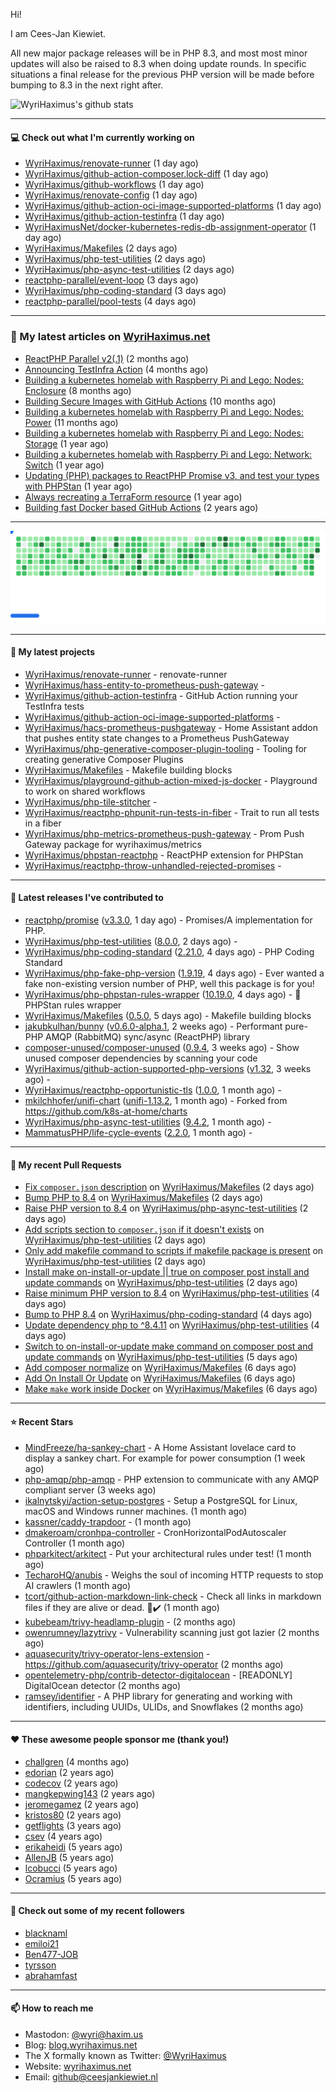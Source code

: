 Hi!

I am Cees-Jan Kiewiet.

All new major package releases will be in PHP 8.3, and most most minor updates will also be raised to 8.3 when doing update rounds. In specific situations a final release for the previous PHP version will be made before bumping to 8.3 in the next right after.

![WyriHaximus's github stats](https://github-readme-stats.vercel.app/api?username=WyriHaximus&show_icons=true)

---

#### 💻 Check out what I'm currently working on

- [WyriHaximus/renovate-runner](https://github.com/WyriHaximus/renovate-runner) (1 day ago)
- [WyriHaximus/github-action-composer.lock-diff](https://github.com/WyriHaximus/github-action-composer.lock-diff) (1 day ago)
- [WyriHaximus/github-workflows](https://github.com/WyriHaximus/github-workflows) (1 day ago)
- [WyriHaximus/renovate-config](https://github.com/WyriHaximus/renovate-config) (1 day ago)
- [WyriHaximus/github-action-oci-image-supported-platforms](https://github.com/WyriHaximus/github-action-oci-image-supported-platforms) (1 day ago)
- [WyriHaximus/github-action-testinfra](https://github.com/WyriHaximus/github-action-testinfra) (1 day ago)
- [WyriHaximusNet/docker-kubernetes-redis-db-assignment-operator](https://github.com/WyriHaximusNet/docker-kubernetes-redis-db-assignment-operator) (1 day ago)
- [WyriHaximus/Makefiles](https://github.com/WyriHaximus/Makefiles) (2 days ago)
- [WyriHaximus/php-test-utilities](https://github.com/WyriHaximus/php-test-utilities) (2 days ago)
- [WyriHaximus/php-async-test-utilities](https://github.com/WyriHaximus/php-async-test-utilities) (2 days ago)
- [reactphp-parallel/event-loop](https://github.com/reactphp-parallel/event-loop) (3 days ago)
- [WyriHaximus/php-coding-standard](https://github.com/WyriHaximus/php-coding-standard) (3 days ago)
- [reactphp-parallel/pool-tests](https://github.com/reactphp-parallel/pool-tests) (4 days ago)

---

### 📜 My latest articles on [WyriHaximus.net](https://blog.wyrihaximus.net/)

- [ReactPHP Parallel v2(.1)](https://blog.wyrihaximus.net/2025/06/reactphp-parallel-v2-/) (2 months ago)
- [Announcing TestInfra Action](https://blog.wyrihaximus.net/2025/03/announcing-testinfra-action/) (4 months ago)
- [Building a kubernetes homelab with Raspberry Pi and Lego: Nodes: Enclosure](https://blog.wyrihaximus.net/2024/12/building-a-kubernetes-homelab-with-raspberry-pies-and-lego-nodes-enclosure/) (8 months ago)
- [Building Secure Images with GitHub Actions](https://blog.wyrihaximus.net/2024/10/building-secure-images-with-github-actions/) (10 months ago)
- [Building a kubernetes homelab with Raspberry Pi and Lego: Nodes: Power](https://blog.wyrihaximus.net/2024/09/building-a-kubernetes-homelab-with-raspberry-pies-and-lego-nodes-power/) (11 months ago)
- [Building a kubernetes homelab with Raspberry Pi and Lego: Nodes: Storage](https://blog.wyrihaximus.net/2024/08/building-a-kubernetes-homelab-with-raspberry-pies-and-lego-nodes-storage/) (1 year ago)
- [Building a kubernetes homelab with Raspberry Pi and Lego: Network: Switch](https://blog.wyrihaximus.net/2024/07/building-a-kubernetes-homelab-with-raspberry-pies-and-lego-network-switch/) (1 year ago)
- [Updating (PHP) packages to ReactPHP Promise v3, and test your types with PHPStan](https://blog.wyrihaximus.net/2024/06/updating-php-packages-to-reactphp-promise-v3--and-test-your-types-with-phpstan/) (1 year ago)
- [Always recreating a TerraForm resource](https://blog.wyrihaximus.net/2024/04/always-recreating-a-terraform-resource/) (1 year ago)
- [Building fast Docker based GitHub Actions](https://blog.wyrihaximus.net/2023/03/building-fast-docker-based-github-actions/) (2 years ago)

---

<picture>
  <source
    media="(prefers-color-scheme: dark)"
    srcset="images/breakout-dark.svg"
  />
  <source
    media="(prefers-color-scheme: light)"
    srcset="images/breakout-light.svg"
  />
  <img alt="Breakout Game" src="images/breakout-light.svg" />
</picture>

---

#### 🌱 My latest projects

- [WyriHaximus/renovate-runner](https://github.com/WyriHaximus/renovate-runner) - renovate-runner
- [WyriHaximus/hass-entity-to-prometheus-push-gateway](https://github.com/WyriHaximus/hass-entity-to-prometheus-push-gateway) - 
- [WyriHaximus/github-action-testinfra](https://github.com/WyriHaximus/github-action-testinfra) - GitHub Action running your TestInfra tests
- [WyriHaximus/github-action-oci-image-supported-platforms](https://github.com/WyriHaximus/github-action-oci-image-supported-platforms) - 
- [WyriHaximus/hacs-prometheus-pushgateway](https://github.com/WyriHaximus/hacs-prometheus-pushgateway) - Home Assistant addon that pushes entity state changes to a Prometheus PushGateway
- [WyriHaximus/php-generative-composer-plugin-tooling](https://github.com/WyriHaximus/php-generative-composer-plugin-tooling) - Tooling for creating generative Composer Plugins
- [WyriHaximus/Makefiles](https://github.com/WyriHaximus/Makefiles) - Makefile building blocks
- [WyriHaximus/playground-github-action-mixed-js-docker](https://github.com/WyriHaximus/playground-github-action-mixed-js-docker) - Playground to work on shared workflows
- [WyriHaximus/php-tile-stitcher](https://github.com/WyriHaximus/php-tile-stitcher) - 
- [WyriHaximus/reactphp-phpunit-run-tests-in-fiber](https://github.com/WyriHaximus/reactphp-phpunit-run-tests-in-fiber) - Trait to run all tests in a fiber
- [WyriHaximus/php-metrics-prometheus-push-gateway](https://github.com/WyriHaximus/php-metrics-prometheus-push-gateway) - Prom Push Gateway package for wyrihaximus/metrics
- [WyriHaximus/phpstan-reactphp](https://github.com/WyriHaximus/phpstan-reactphp) - ReactPHP extension for PHPStan
- [WyriHaximus/reactphp-throw-unhandled-rejected-promises](https://github.com/WyriHaximus/reactphp-throw-unhandled-rejected-promises) - 

---

#### 🔭 Latest releases I've contributed to

- [reactphp/promise](https://github.com/reactphp/promise) ([v3.3.0](https://github.com/reactphp/promise/releases/tag/v3.3.0), 1 day ago) - Promises/A implementation for PHP.
- [WyriHaximus/php-test-utilities](https://github.com/WyriHaximus/php-test-utilities) ([8.0.0](https://github.com/WyriHaximus/php-test-utilities/releases/tag/8.0.0), 2 days ago) - 
- [WyriHaximus/php-coding-standard](https://github.com/WyriHaximus/php-coding-standard) ([2.21.0](https://github.com/WyriHaximus/php-coding-standard/releases/tag/2.21.0), 4 days ago) - PHP Coding Standard
- [WyriHaximus/php-fake-php-version](https://github.com/WyriHaximus/php-fake-php-version) ([1.9.19](https://github.com/WyriHaximus/php-fake-php-version/releases/tag/1.9.19), 4 days ago) - Ever wanted a fake non-existing version number of PHP, well this package is for you!
- [WyriHaximus/php-phpstan-rules-wrapper](https://github.com/WyriHaximus/php-phpstan-rules-wrapper) ([10.19.0](https://github.com/WyriHaximus/php-phpstan-rules-wrapper/releases/tag/10.19.0), 4 days ago) - 🌯 PHPStan rules wrapper
- [WyriHaximus/Makefiles](https://github.com/WyriHaximus/Makefiles) ([0.5.0](https://github.com/WyriHaximus/Makefiles/releases/tag/0.5.0), 5 days ago) - Makefile building blocks
- [jakubkulhan/bunny](https://github.com/jakubkulhan/bunny) ([v0.6.0-alpha.1](https://github.com/jakubkulhan/bunny/releases/tag/v0.6.0-alpha.1), 2 weeks ago) - Performant pure-PHP AMQP (RabbitMQ) sync/async (ReactPHP) library
- [composer-unused/composer-unused](https://github.com/composer-unused/composer-unused) ([0.9.4](https://github.com/composer-unused/composer-unused/releases/tag/0.9.4), 3 weeks ago) - Show unused composer dependencies by scanning your code
- [WyriHaximus/github-action-supported-php-versions](https://github.com/WyriHaximus/github-action-supported-php-versions) ([v1.32](https://github.com/WyriHaximus/github-action-supported-php-versions/releases/tag/v1.32), 3 weeks ago) - 
- [WyriHaximus/reactphp-opportunistic-tls](https://github.com/WyriHaximus/reactphp-opportunistic-tls) ([1.0.0](https://github.com/WyriHaximus/reactphp-opportunistic-tls/releases/tag/1.0.0), 1 month ago) - 
- [mkilchhofer/unifi-chart](https://github.com/mkilchhofer/unifi-chart) ([unifi-1.13.2](https://github.com/mkilchhofer/unifi-chart/releases/tag/unifi-1.13.2), 1 month ago) - Forked from https://github.com/k8s-at-home/charts
- [WyriHaximus/php-async-test-utilities](https://github.com/WyriHaximus/php-async-test-utilities) ([9.4.2](https://github.com/WyriHaximus/php-async-test-utilities/releases/tag/9.4.2), 1 month ago) - 
- [MammatusPHP/life-cycle-events](https://github.com/MammatusPHP/life-cycle-events) ([2.2.0](https://github.com/MammatusPHP/life-cycle-events/releases/tag/2.2.0), 1 month ago) - 

---

#### 🔨 My recent Pull Requests

- [Fix `composer.json` description](https://github.com/WyriHaximus/Makefiles/pull/39) on [WyriHaximus/Makefiles](https://github.com/WyriHaximus/Makefiles) (2 days ago)
- [Bump PHP to 8.4](https://github.com/WyriHaximus/Makefiles/pull/38) on [WyriHaximus/Makefiles](https://github.com/WyriHaximus/Makefiles) (2 days ago)
- [Raise PHP version to 8.4](https://github.com/WyriHaximus/php-async-test-utilities/pull/304) on [WyriHaximus/php-async-test-utilities](https://github.com/WyriHaximus/php-async-test-utilities) (2 days ago)
- [Add scripts section to `composer.json` if it doesn&#39;t exists](https://github.com/WyriHaximus/php-test-utilities/pull/1073) on [WyriHaximus/php-test-utilities](https://github.com/WyriHaximus/php-test-utilities) (2 days ago)
- [Only add makefile command to scripts if makefile package is present](https://github.com/WyriHaximus/php-test-utilities/pull/1072) on [WyriHaximus/php-test-utilities](https://github.com/WyriHaximus/php-test-utilities) (2 days ago)
- [Install make on-install-or-update || true on composer post install and update commands](https://github.com/WyriHaximus/php-test-utilities/pull/1071) on [WyriHaximus/php-test-utilities](https://github.com/WyriHaximus/php-test-utilities) (2 days ago)
- [Raise minimum PHP version to 8.4](https://github.com/WyriHaximus/php-test-utilities/pull/1068) on [WyriHaximus/php-test-utilities](https://github.com/WyriHaximus/php-test-utilities) (4 days ago)
- [Bump to PHP 8.4](https://github.com/WyriHaximus/php-coding-standard/pull/85) on [WyriHaximus/php-coding-standard](https://github.com/WyriHaximus/php-coding-standard) (4 days ago)
- [Update dependency php to ^8.4.11](https://github.com/WyriHaximus/php-test-utilities/pull/1064) on [WyriHaximus/php-test-utilities](https://github.com/WyriHaximus/php-test-utilities) (4 days ago)
- [Switch to on-install-or-update make command on composer post and update commands](https://github.com/WyriHaximus/php-test-utilities/pull/1063) on [WyriHaximus/php-test-utilities](https://github.com/WyriHaximus/php-test-utilities) (5 days ago)
- [Add composer normalize](https://github.com/WyriHaximus/Makefiles/pull/36) on [WyriHaximus/Makefiles](https://github.com/WyriHaximus/Makefiles) (6 days ago)
- [Add On Install Or Update](https://github.com/WyriHaximus/Makefiles/pull/35) on [WyriHaximus/Makefiles](https://github.com/WyriHaximus/Makefiles) (6 days ago)
- [Make `make` work inside Docker](https://github.com/WyriHaximus/Makefiles/pull/34) on [WyriHaximus/Makefiles](https://github.com/WyriHaximus/Makefiles) (6 days ago)

---

#### ⭐ Recent Stars

- [MindFreeze/ha-sankey-chart](https://github.com/MindFreeze/ha-sankey-chart) - A Home Assistant lovelace card to display a sankey chart. For example for power consumption (1 week ago)
- [php-amqp/php-amqp](https://github.com/php-amqp/php-amqp) - PHP extension to communicate with any AMQP compliant server (3 weeks ago)
- [ikalnytskyi/action-setup-postgres](https://github.com/ikalnytskyi/action-setup-postgres) - Setup a PostgreSQL for Linux, macOS and Windows runner machines. (1 month ago)
- [kassner/caddy-trapdoor](https://github.com/kassner/caddy-trapdoor) -  (1 month ago)
- [dmakeroam/cronhpa-controller](https://github.com/dmakeroam/cronhpa-controller) - CronHorizontalPodAutoscaler Controller (1 month ago)
- [phparkitect/arkitect](https://github.com/phparkitect/arkitect) - Put your architectural rules under test! (1 month ago)
- [TecharoHQ/anubis](https://github.com/TecharoHQ/anubis) - Weighs the soul of incoming HTTP requests to stop AI crawlers (1 month ago)
- [tcort/github-action-markdown-link-check](https://github.com/tcort/github-action-markdown-link-check) - Check all links in markdown files if they are alive or dead. 🔗✔️ (1 month ago)
- [kubebeam/trivy-headlamp-plugin](https://github.com/kubebeam/trivy-headlamp-plugin) -  (2 months ago)
- [owenrumney/lazytrivy](https://github.com/owenrumney/lazytrivy) - Vulnerability scanning just got lazier (2 months ago)
- [aquasecurity/trivy-operator-lens-extension](https://github.com/aquasecurity/trivy-operator-lens-extension) - https://github.com/aquasecurity/trivy-operator (2 months ago)
- [opentelemetry-php/contrib-detector-digitalocean](https://github.com/opentelemetry-php/contrib-detector-digitalocean) - [READONLY] DigitalOcean detector (2 months ago)
- [ramsey/identifier](https://github.com/ramsey/identifier) - A PHP library for generating and working with identifiers, including UUIDs, ULIDs, and Snowflakes (2 months ago)

---

#### ❤️ These awesome people sponsor me (thank you!)

- [challgren](https://github.com/challgren) (4 months ago)
- [edorian](https://github.com/edorian) (2 years ago)
- [codecov](https://github.com/codecov) (2 years ago)
- [mangkepwing143](https://github.com/mangkepwing143) (2 years ago)
- [jeromegamez](https://github.com/jeromegamez) (2 years ago)
- [kristos80](https://github.com/kristos80) (2 years ago)
- [getflights](https://github.com/getflights) (3 years ago)
- [csev](https://github.com/csev) (4 years ago)
- [erikaheidi](https://github.com/erikaheidi) (5 years ago)
- [AllenJB](https://github.com/AllenJB) (5 years ago)
- [lcobucci](https://github.com/lcobucci) (5 years ago)
- [Ocramius](https://github.com/Ocramius) (5 years ago)

---

#### 👯 Check out some of my recent followers

- [blacknaml](https://github.com/blacknaml)
- [emiloi21](https://github.com/emiloi21)
- [Ben477-JOB](https://github.com/Ben477-JOB)
- [tyrsson](https://github.com/tyrsson)
- [abrahamfast](https://github.com/abrahamfast)

---

#### 📫 How to reach me

- Mastodon: [@wyri@haxim.us](https://toot-toot.wyrihaxim.us/@wyri)
- Blog: [blog.wyrihaximus.net](https://blog.wyrihaximus.net/)
- The X formally known as Twitter: [@WyriHaximus](https://twitter.com/WyriHaximus)
- Website: [wyrihaximus.net](https://wyrihaximus.net/)
- Email: [github@ceesjankiewiet.nl](mailto:github@ceesjankiewiet.nl)
